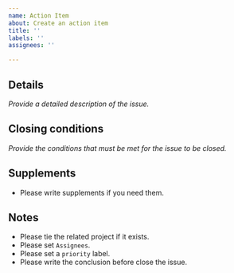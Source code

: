 ```yaml
---
name: Action Item
about: Create an action item
title: ''
labels: ''
assignees: ''

---
```


## Details
_Provide a detailed description of the issue._

## Closing conditions
_Provide the conditions that must be met for the issue to be closed._

## Supplements
- Please write supplements if you need them.

## Notes
- Please tie the related project if it exists.
- Please set `Assignees`.
- Please set a `priority` label.
- Please write the conclusion before close the issue.
